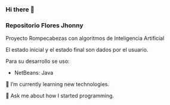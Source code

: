 ### Hi there 👋
### Repositorio Flores Jhonny

Proyecto Rompecabezas con algoritmos de Inteligencia Artificial

El estado inicial y el estado final son dados por el usuario.

Para su desarrollo se uso:

- NetBeans: Java

🌱 I’m currently learning new technologies.

💬 Ask me about how I started programming.

